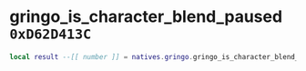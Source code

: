 # gringo_is_character_blend_paused `0xD62D413C`

```lua
local result --[[ number ]] = natives.gringo.gringo_is_character_blend_paused(_unk0 --[[ number ]])
```